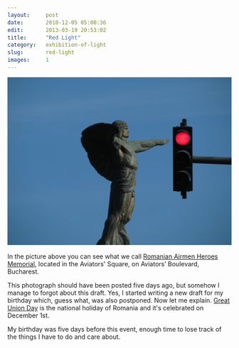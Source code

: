 ```yaml
---
layout:     post
date:       2010-12-05 05:00:36
edit:       2013-03-19 20:53:02
title:      "Red Light"
category:   exhibition-of-light
slug:       red-light
images:     1
---
```


**![Red Light](/images/hd/red-light.jpg)**

In the picture above you can see what we call [Romanian Airmen Heroes Memorial](http://en.wikipedia.org/wiki/Monument_to_the_Heroes_of_the_Air), located in the Aviators' Square, on Aviators’ Boulevard, Bucharest.

This photograph should have been posted five days ago, but somehow I manage to forgot about this draft. Yes, I started writing a new draft for my birthday which, guess what, was also postponed. Now let me explain. [Great Union Day](http://en.wikipedia.org/wiki/Great_Union_Day) is the national holiday of Romania and it's celebrated on December 1st.

My birthday was five days before this event, enough time to lose track of the things I have to do and care about.
